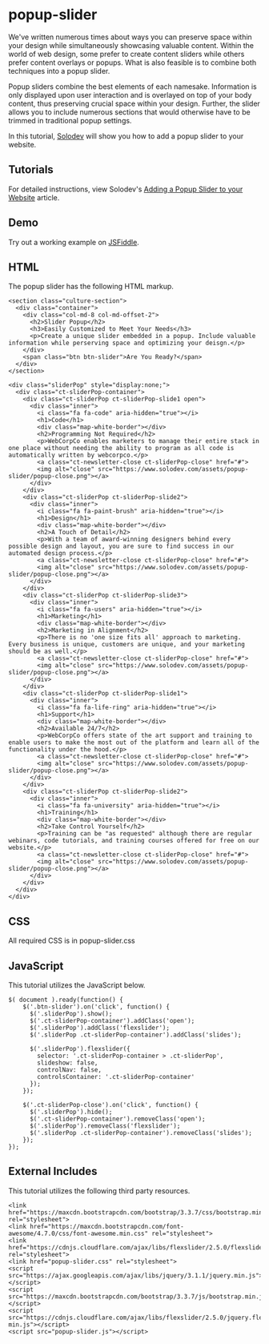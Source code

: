 # popup-slider

We've written numerous times about ways you can preserve space within your design while simultaneously showcasing valuable content. Within the world of web design, some prefer to create content sliders while others prefer content overlays or popups. What is also feasible is to combine both techniques into a popup slider.

Popup sliders combine the best elements of each namesake. Information is only displayed upon user interaction and is overlayed on top of your body content, thus preserving crucial space within your design. Further, the slider allows you to include numerous sections that would otherwise have to be trimmed in traditional popup settings.

In this tutorial, [Solodev](https://www.solodev.com/) will show you how to add a popup slider to your website.

## Tutorials

For detailed instructions, view Solodev's [Adding a Popup Slider to your Website](https://www.solodev.com/blog/web-design/adding-a-popup-slider-to-your-website.stml) article.

## Demo

Try out a working example on [JSFiddle](https://jsfiddle.net/solodev/1f0jqr90/).

## HTML

The popup slider has the following HTML markup.

```
<section class="culture-section">
  <div class="container">
    <div class="col-md-8 col-md-offset-2">
      <h2>Slider Popup</h2>
      <h3>Easily Customized to Meet Your Needs</h3>
      <p>Create a unique slider embedded in a popup. Include valuable information while perserving space and optimizing your deisgn.</p>
    </div>
    <span class="btn btn-slider">Are You Ready?</span>
  </div>
</section>
                                              
<div class="sliderPop" style="display:none;">
  <div class="ct-sliderPop-container">
    <div class="ct-sliderPop ct-sliderPop-slide1 open">
      <div class="inner">
        <i class="fa fa-code" aria-hidden="true"></i>
        <h1>Code</h1>
        <div class="map-white-border"></div>
        <h2>Programming Not Required</h2>
        <p>WebCorpCo enables marketers to manage their entire stack in one place without needing the ability to program as all code is automatically written by webcorpco.</p>
        <a class="ct-newsletter-close ct-sliderPop-close" href="#">
        <img alt="close" src="https://www.solodev.com/assets/popup-slider/popup-close.png"></a>
      </div>
    </div>
    <div class="ct-sliderPop ct-sliderPop-slide2">
      <div class="inner">
        <i class="fa fa-paint-brush" aria-hidden="true"></i>
        <h1>Design</h1>
        <div class="map-white-border"></div>
        <h2>A Touch of Detail</h2>
        <p>With a team of award-winning designers behind every possible design and layout, you are sure to find success in our automated design process.</p>
        <a class="ct-newsletter-close ct-sliderPop-close" href="#">
        <img alt="close" src="https://www.solodev.com/assets/popup-slider/popup-close.png"></a>
      </div>
    </div>
    <div class="ct-sliderPop ct-sliderPop-slide3">
      <div class="inner">
        <i class="fa fa-users" aria-hidden="true"></i>
        <h1>Marketing</h1>
        <div class="map-white-border"></div>
        <h2>Marketing in Alignment</h2>
        <p>There is no 'one size fits all' approach to marketing. Every business is unique, customers are unique, and your marketing should be as well.</p>
        <a class="ct-newsletter-close ct-sliderPop-close" href="#">
        <img alt="close" src="https://www.solodev.com/assets/popup-slider/popup-close.png"></a>
      </div>
    </div>
    <div class="ct-sliderPop ct-sliderPop-slide1">
      <div class="inner">
        <i class="fa fa-life-ring" aria-hidden="true"></i>
        <h1>Support</h1>
        <div class="map-white-border"></div>
        <h2>Available 24/7</h2>
        <p>WebCorpCo offers state of the art support and training to enable users to make the most out of the platform and learn all of the functionality under the hood.</p>
        <a class="ct-newsletter-close ct-sliderPop-close" href="#">
        <img alt="close" src="https://www.solodev.com/assets/popup-slider/popup-close.png"></a>
      </div>
    </div>
    <div class="ct-sliderPop ct-sliderPop-slide2">
      <div class="inner">
        <i class="fa fa-university" aria-hidden="true"></i>
        <h1>Training</h1>
        <div class="map-white-border"></div>
        <h2>Take Control Yourself</h2>
        <p>Training can be "as requested" although there are regular webinars, code tutorials, and training courses offered for free on our website.</p>
        <a class="ct-newsletter-close ct-sliderPop-close" href="#">
        <img alt="close" src="https://www.solodev.com/assets/popup-slider/popup-close.png"></a>
      </div>
    </div>
  </div>
</div>
```
## CSS

All required CSS is in popup-slider.css

## JavaScript

This tutorial utilizes the JavaScript below.

```
$( document ).ready(function() {
	$('.btn-slider').on('click', function() {
	  $('.sliderPop').show();
	  $('.ct-sliderPop-container').addClass('open');
	  $('.sliderPop').addClass('flexslider');
	  $('.sliderPop .ct-sliderPop-container').addClass('slides');

	  $('.sliderPop').flexslider({
		selector: '.ct-sliderPop-container > .ct-sliderPop',
		slideshow: false,
		controlNav: false,
		controlsContainer: '.ct-sliderPop-container'
	  });
	});

	$('.ct-sliderPop-close').on('click', function() {
	  $('.sliderPop').hide();
	  $('.ct-sliderPop-container').removeClass('open');
	  $('.sliderPop').removeClass('flexslider');
	  $('.sliderPop .ct-sliderPop-container').removeClass('slides');
	});
});

```

## External Includes

This tutorial utilizes the following third party resources.

```
<link href="https://maxcdn.bootstrapcdn.com/bootstrap/3.3.7/css/bootstrap.min.css" rel="stylesheet">
<link href="https://maxcdn.bootstrapcdn.com/font-awesome/4.7.0/css/font-awesome.min.css" rel="stylesheet">
<link href="https://cdnjs.cloudflare.com/ajax/libs/flexslider/2.5.0/flexslider.min.css" rel="stylesheet">
<link href="popup-slider.css" rel="stylesheet">
<script src="https://ajax.googleapis.com/ajax/libs/jquery/3.1.1/jquery.min.js"></script>
<script src="https://maxcdn.bootstrapcdn.com/bootstrap/3.3.7/js/bootstrap.min.js"></script>
<script src="https://cdnjs.cloudflare.com/ajax/libs/flexslider/2.5.0/jquery.flexslider-min.js"></script>
<script src="popup-slider.js"></script>
```
